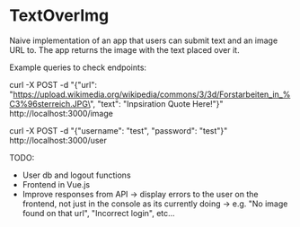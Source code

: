 # TextOverImg
Naive implementation of an app that users can submit text and an image URL to.
The app returns the image with the text placed over it.


Example queries to check endpoints:

curl -X POST -d "{\"url\": \"https://upload.wikimedia.org/wikipedia/commons/3/3d/Forstarbeiten_in_%C3%96sterreich.JPG\", \"text\": \"Inpsiration Quote Here!\"}" http://localhost:3000/image

curl -X POST -d "{\"username\": \"test\", \"password\": \"test\"}" http://localhost:3000/user

TODO:	
- User db and logout functions
- Frontend in Vue.js
- Improve responses from API
    -> display errors to the user on the frontend, not just in the console as its currently doing
        -> e.g. "No image found on that url", "Incorrect login", etc...
